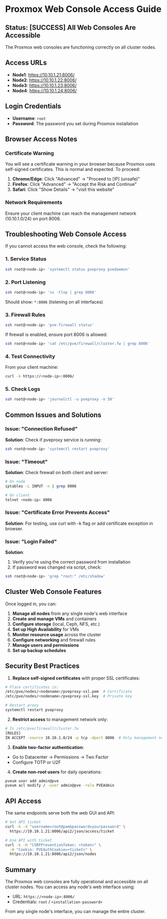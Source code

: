 # Proxmox Web Console Access Guide

## Status: [SUCCESS] All Web Consoles Are Accessible

The Proxmox web consoles are functioning correctly on all cluster nodes.

## Access URLs

- **Node1**: https://10.10.1.21:8006/
- **Node2**: https://10.10.1.22:8006/
- **Node3**: https://10.10.1.23:8006/
- **Node4**: https://10.10.1.24:8006/

## Login Credentials

- **Username**: `root`
- **Password**: The password you set during Proxmox installation

## Browser Access Notes

### Certificate Warning
You will see a certificate warning in your browser because Proxmox uses self-signed certificates. This is normal and expected. To proceed:

1. **Chrome/Edge**: Click "Advanced" → "Proceed to [IP] (unsafe)"
2. **Firefox**: Click "Advanced" → "Accept the Risk and Continue"
3. **Safari**: Click "Show Details" → "visit this website"

### Network Requirements
Ensure your client machine can reach the management network (10.10.1.0/24) on port 8006.

## Troubleshooting Web Console Access

If you cannot access the web console, check the following:

### 1. Service Status
```bash
ssh root@<node-ip> 'systemctl status pveproxy pvedaemon'
```

### 2. Port Listening
```bash
ssh root@<node-ip> 'ss -tlnp | grep 8006'
```
Should show: `*:8006` (listening on all interfaces)

### 3. Firewall Rules
```bash
ssh root@<node-ip> 'pve-firewall status'
```

If firewall is enabled, ensure port 8006 is allowed:
```bash
ssh root@<node-ip> 'cat /etc/pve/firewall/cluster.fw | grep 8006'
```

### 4. Test Connectivity
From your client machine:
```bash
curl -k https://<node-ip>:8006/
```

### 5. Check Logs
```bash
ssh root@<node-ip> 'journalctl -u pveproxy -n 50'
```

## Common Issues and Solutions

### Issue: "Connection Refused"
**Solution**: Check if pveproxy service is running:
```bash
ssh root@<node-ip> 'systemctl restart pveproxy'
```

### Issue: "Timeout"
**Solution**: Check firewall on both client and server:
```bash
# On node
iptables -L INPUT -n | grep 8006

# On client
telnet <node-ip> 8006
```

### Issue: "Certificate Error Prevents Access"
**Solution**: For testing, use curl with -k flag or add certificate exception in browser.

### Issue: "Login Failed"
**Solution**: 
1. Verify you're using the correct password from installation
2. If password was changed via script, check:
```bash
ssh root@<node-ip> 'grep "root:" /etc/shadow'
```

## Cluster Web Console Features

Once logged in, you can:

1. **Manage all nodes** from any single node's web interface
2. **Create and manage VMs** and containers
3. **Configure storage** (local, Ceph, NFS, etc.)
4. **Set up High Availability** for VMs
5. **Monitor resource usage** across the cluster
6. **Configure networking** and firewall rules
7. **Manage users and permissions**
8. **Set up backup schedules**

## Security Best Practices

1. **Replace self-signed certificates** with proper SSL certificates:
```bash
# Place certificates in:
/etc/pve/nodes/<nodename>/pveproxy-ssl.pem  # Certificate
/etc/pve/nodes/<nodename>/pveproxy-ssl.key  # Private key

# Restart proxy
systemctl restart pveproxy
```

2. **Restrict access** to management network only:
```bash
# In /etc/pve/firewall/cluster.fw
[RULES]
IN ACCEPT -source 10.10.1.0/24 -p tcp -dport 8006  # Only management network
```

3. **Enable two-factor authentication**:
- Go to Datacenter → Permissions → Two Factor
- Configure TOTP or U2F

4. **Create non-root users** for daily operations:
```bash
pveum user add admin@pve
pveum acl modify / -user admin@pve -role PVEAdmin
```

## API Access

The same endpoints serve both the web GUI and API:

```bash
# Get API ticket
curl -k -d "username=root@pam&password=yourpassword" \
  https://10.10.1.21:8006/api2/json/access/ticket

# Use API with ticket
curl -k -H "CSRFPreventionToken: <token>" \
  -H "Cookie: PVEAuthCookie=<ticket>" \
  https://10.10.1.21:8006/api2/json/nodes
```

## Summary

The Proxmox web consoles are fully operational and accessible on all cluster nodes. You can access any node's web interface using:
- URL: `https://<node-ip>:8006/`
- Credentials: `root` / `<installation-password>`

From any single node's interface, you can manage the entire cluster.